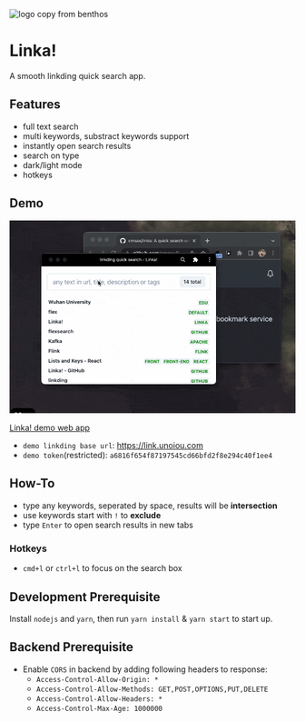 ![logo copy from benthos](build/logo192.png)

# Linka!

A smooth linkding quick search app.

## Features

- full text search
- multi keywords, substract keywords support
- instantly open search results
- search on type
- dark/light mode
- hotkeys

## Demo

![demo](./screenshot/demo.gif)

[Linka! demo web app](https://linka.unoiou.com)

- `demo linkding base url`: https://link.unoiou.com
- `demo token`(restricted): `a6816f654f87197545cd66bfd2f8e294c40f1ee4`

## How-To

- type any keywords, seperated by space, results will be **intersection**
- use keywords start with `!` to **exclude**
- type `Enter` to open search results in new tabs

### Hotkeys

- `cmd+l` or `ctrl+l` to focus on the search box

## Development Prerequisite

Install `nodejs` and `yarn`, then run `yarn install` & `yarn start` to start up.

## Backend Prerequisite

- Enable `CORS` in backend by adding following headers to response:
  - `Access-Control-Allow-Origin: *`
  - `Access-Control-Allow-Methods: GET,POST,OPTIONS,PUT,DELETE`
  - `Access-Control-Allow-Headers: *`
  - `Access-Control-Max-Age: 1000000`
